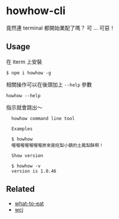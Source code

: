 # howhow-cli
竟然連 terminal 都開始業配了嗎？ 可 ... 可惡！

## Usage

在 iterm 上安裝
```shell
$ npm i howhow -g
```

相關操作可以在後頭加上 `--help` 參數
```shell
howhow --help
```

指示就會跳出～
```shell
  howhow command line tool

  Examples

  $ howhow
  喔喔喔喔喔喔喔原來是旺梨小鎮的土鳳梨酥啊！

  Show version

  $ howhow -v
  version is 1.0.46
```

## Related
- [what-to-eat](https://github.com/WeiChiaChang/what-to-eat)
- [wcj](https://github.com/jaywcjlove/wcj)
